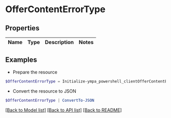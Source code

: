 # OfferContentErrorType
## Properties

Name | Type | Description | Notes
------------ | ------------- | ------------- | -------------

## Examples

- Prepare the resource
```powershell
$OfferContentErrorType = Initialize-ympa_powershell_clientOfferContentErrorType 
```

- Convert the resource to JSON
```powershell
$OfferContentErrorType | ConvertTo-JSON
```

[[Back to Model list]](../README.md#documentation-for-models) [[Back to API list]](../README.md#documentation-for-api-endpoints) [[Back to README]](../README.md)

